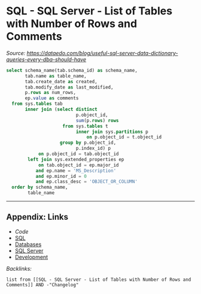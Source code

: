 # SQL - SQL Server - List of Tables with Number of Rows and Comments

*Source: https://dataedo.com/blog/useful-sql-server-data-dictionary-queries-every-dba-should-have*

````SQL
select schema_name(tab.schema_id) as schema_name,
       tab.name as table_name, 
       tab.create_date as created,  
       tab.modify_date as last_modified, 
       p.rows as num_rows, 
       ep.value as comments 
  from sys.tables tab
       inner join (select distinct 
                          p.object_id,
                          sum(p.rows) rows
                     from sys.tables t
                          inner join sys.partitions p 
                              on p.object_id = t.object_id 
                    group by p.object_id,
                          p.index_id) p
            on p.object_id = tab.object_id
        left join sys.extended_properties ep 
            on tab.object_id = ep.major_id
           and ep.name = 'MS_Description'
           and ep.minor_id = 0
           and ep.class_desc = 'OBJECT_OR_COLUMN'
  order by schema_name,
        table_name
````

---

## Appendix: Links

* *Code*
* [SQL](SQL.md)
* [Databases](../../MOCs/Databases.md)
* [SQL Server](../../../3-Resources/Tools/Developer%20Tools/Data%20Stack/Databases/SQL%20Server.md)
* [Development](../../MOCs/Development.md)

*Backlinks:*

````dataview
list from [[SQL - SQL Server - List of Tables with Number of Rows and Comments]] AND -"Changelog"
````
